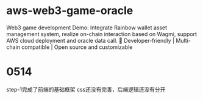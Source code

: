 # aws-web3-game-oracle
Web3 game development Demo: Integrate Rainbow wallet asset management system, realize on-chain interaction based on Wagmi, support AWS cloud deployment and oracle data call. 🚀 Developer-friendly | Multi-chain compatible | Open source and customizable

# 0514
step-1完成了前端的基础框架
css还没有完善，后端逻辑还没有分开
